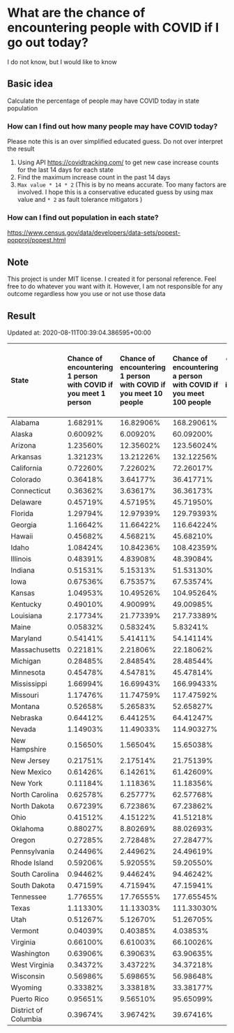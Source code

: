# What are the chance of encountering people with COVID if I go out today?
I do not know, but I would like to know

## Basic idea
Calculate the percentage of people may have COVID today in state population

### How can I find out how many people may have COVID today?
Please note this is an over simplified educated guess. Do not over interpret the result 
1. Using API https://covidtracking.com/ to get new case increase counts for the last 14 days for each state
2. Find the maximum increase count in the past 14 days
3. `Max value * 14 * 2` (This is by no means accurate. Too many factors are involved. I hope this is a conservative educated guess by using max value and `* 2` as fault tolerance mitigators ) 

### How can I find out population in each state?
https://www.census.gov/data/developers/data-sets/popest-popproj/popest.html

## Note
This project is under MIT license. I created it for personal reference. Feel free to do whatever you want with it. However, I am not responsible for any outcome regardless how you use or not use those data 

## Result

 Updated at: 2020-08-11T00:39:04.386595+00:00

| State                | Chance of encountering 1 person with COVID if you meet 1 person   | Chance of encountering 1 person with COVID if you meet 10 people   | Chance of encountering a person with COVID if you meet 100 people   |   Max count of new case increase in the past 14 days |   Estimated people count with COVID |
|:---------------------|:------------------------------------------------------------------|:-------------------------------------------------------------------|:--------------------------------------------------------------------|-----------------------------------------------------:|------------------------------------:|
| Alabama              | 1.68291%                                                          | 16.82906%                                                          | 168.29061%                                                          |                                                 2947 |                               82516 |
| Alaska               | 0.60092%                                                          | 6.00920%                                                           | 60.09200%                                                           |                                                  157 |                                4396 |
| Arizona              | 1.23560%                                                          | 12.35602%                                                          | 123.56024%                                                          |                                                 3212 |                               89936 |
| Arkansas             | 1.32123%                                                          | 13.21226%                                                          | 132.12256%                                                          |                                                 1424 |                               39872 |
| California           | 0.72260%                                                          | 7.22602%                                                           | 72.26017%                                                           |                                                10197 |                              285516 |
| Colorado             | 0.36418%                                                          | 3.64177%                                                           | 36.41771%                                                           |                                                  749 |                               20972 |
| Connecticut          | 0.36362%                                                          | 3.63617%                                                           | 36.36173%                                                           |                                                  463 |                               12964 |
| Delaware             | 0.45719%                                                          | 4.57195%                                                           | 45.71950%                                                           |                                                  159 |                                4452 |
| Florida              | 1.29794%                                                          | 12.97939%                                                          | 129.79393%                                                          |                                                 9956 |                              278768 |
| Georgia              | 1.16642%                                                          | 11.66422%                                                          | 116.64224%                                                          |                                                 4423 |                              123844 |
| Hawaii               | 0.45682%                                                          | 4.56821%                                                           | 45.68210%                                                           |                                                  231 |                                6468 |
| Idaho                | 1.08424%                                                          | 10.84236%                                                          | 108.42359%                                                          |                                                  692 |                               19376 |
| Illinois             | 0.48391%                                                          | 4.83908%                                                           | 48.39084%                                                           |                                                 2190 |                               61320 |
| Indiana              | 0.51531%                                                          | 5.15313%                                                           | 51.53130%                                                           |                                                 1239 |                               34692 |
| Iowa                 | 0.67536%                                                          | 6.75357%                                                           | 67.53574%                                                           |                                                  761 |                               21308 |
| Kansas               | 1.04953%                                                          | 10.49526%                                                          | 104.95264%                                                          |                                                 1092 |                               30576 |
| Kentucky             | 0.49010%                                                          | 4.90099%                                                           | 49.00985%                                                           |                                                  782 |                               21896 |
| Louisiana            | 2.17734%                                                          | 21.77339%                                                          | 217.73389%                                                          |                                                 3615 |                              101220 |
| Maine                | 0.05832%                                                          | 0.58324%                                                           | 5.83241%                                                            |                                                   28 |                                 784 |
| Maryland             | 0.54141%                                                          | 5.41411%                                                           | 54.14114%                                                           |                                                 1169 |                               32732 |
| Massachusetts        | 0.22181%                                                          | 2.21806%                                                           | 22.18062%                                                           |                                                  546 |                               15288 |
| Michigan             | 0.28485%                                                          | 2.84854%                                                           | 28.48544%                                                           |                                                 1016 |                               28448 |
| Minnesota            | 0.45478%                                                          | 4.54781%                                                           | 45.47814%                                                           |                                                  916 |                               25648 |
| Mississippi          | 1.66994%                                                          | 16.69943%                                                          | 166.99433%                                                          |                                                 1775 |                               49700 |
| Missouri             | 1.17476%                                                          | 11.74759%                                                          | 117.47592%                                                          |                                                 2575 |                               72100 |
| Montana              | 0.52658%                                                          | 5.26583%                                                           | 52.65827%                                                           |                                                  201 |                                5628 |
| Nebraska             | 0.64412%                                                          | 6.44125%                                                           | 64.41247%                                                           |                                                  445 |                               12460 |
| Nevada               | 1.14903%                                                          | 11.49033%                                                          | 114.90327%                                                          |                                                 1264 |                               35392 |
| New Hampshire        | 0.15650%                                                          | 1.56504%                                                           | 15.65038%                                                           |                                                   76 |                                2128 |
| New Jersey           | 0.21751%                                                          | 2.17514%                                                           | 21.75139%                                                           |                                                  690 |                               19320 |
| New Mexico           | 0.61426%                                                          | 6.14261%                                                           | 61.42609%                                                           |                                                  460 |                               12880 |
| New York             | 0.11184%                                                          | 1.11836%                                                           | 11.18356%                                                           |                                                  777 |                               21756 |
| North Carolina       | 0.62578%                                                          | 6.25777%                                                           | 62.57768%                                                           |                                                 2344 |                               65632 |
| North Dakota         | 0.67239%                                                          | 6.72386%                                                           | 67.23862%                                                           |                                                  183 |                                5124 |
| Ohio                 | 0.41512%                                                          | 4.15122%                                                           | 41.51218%                                                           |                                                 1733 |                               48524 |
| Oklahoma             | 0.88027%                                                          | 8.80269%                                                           | 88.02693%                                                           |                                                 1244 |                               34832 |
| Oregon               | 0.27285%                                                          | 2.72848%                                                           | 27.28477%                                                           |                                                  411 |                               11508 |
| Pennsylvania         | 0.24496%                                                          | 2.44962%                                                           | 24.49619%                                                           |                                                 1120 |                               31360 |
| Rhode Island         | 0.59206%                                                          | 5.92055%                                                           | 59.20550%                                                           |                                                  224 |                                6272 |
| South Carolina       | 0.94462%                                                          | 9.44624%                                                           | 94.46242%                                                           |                                                 1737 |                               48636 |
| South Dakota         | 0.47159%                                                          | 4.71594%                                                           | 47.15941%                                                           |                                                  149 |                                4172 |
| Tennessee            | 1.77655%                                                          | 17.76555%                                                          | 177.65545%                                                          |                                                 4333 |                              121324 |
| Texas                | 1.11330%                                                          | 11.13303%                                                          | 111.33030%                                                          |                                                11529 |                              322812 |
| Utah                 | 0.51267%                                                          | 5.12670%                                                           | 51.26705%                                                           |                                                  587 |                               16436 |
| Vermont              | 0.04039%                                                          | 0.40385%                                                           | 4.03853%                                                            |                                                    9 |                                 252 |
| Virginia             | 0.66100%                                                          | 6.61003%                                                           | 66.10026%                                                           |                                                 2015 |                               56420 |
| Washington           | 0.63906%                                                          | 6.39063%                                                           | 63.90635%                                                           |                                                 1738 |                               48664 |
| West Virginia        | 0.34372%                                                          | 3.43722%                                                           | 34.37218%                                                           |                                                  220 |                                6160 |
| Wisconsin            | 0.56986%                                                          | 5.69865%                                                           | 56.98648%                                                           |                                                 1185 |                               33180 |
| Wyoming              | 0.33382%                                                          | 3.33818%                                                           | 33.38177%                                                           |                                                   69 |                                1932 |
| Puerto Rico          | 0.95651%                                                          | 9.56510%                                                           | 95.65099%                                                           |                                                 1091 |                               30548 |
| District of Columbia | 0.39674%                                                          | 3.96742%                                                           | 39.67416%                                                           |                                                  100 |                                2800 |